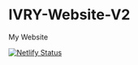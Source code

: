 # IVRY-Website-V2
My Website

[![Netlify Status](https://api.netlify.com/api/v1/badges/b12b589f-0aff-4e04-81bd-aa7f6cc2c111/deploy-status)](https://app.netlify.com/sites/ivry/deploys)
